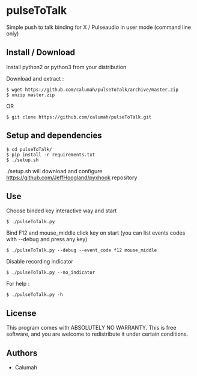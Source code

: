 # pulseToTalk

Simple push to talk binding for X / Pulseaudio in user mode (command line only)

## Install / Download

Install python2 or python3 from your distribution

Download and extract :
```
$ wget https://github.com/calumah/pulseToTalk/archive/master.zip
$ unzip master.zip
```

OR

```
$ git clone https://github.com/calumah/pulseToTalk.git
```

## Setup and dependencies

```
$ cd pulseToTalk/
$ pip install -r requirements.txt
$ ./setup.sh
```

./setup.sh will download and configure https://github.com/JeffHoogland/pyxhook repository

## Use

Choose binded key interactive way and start
```
$ ./pulseToTalk.py
```

Bind F12 and mouse_middle click key on start (you can list events codes with --debug and press any key)
```
$ ./pulseToTalk.py --debug --event_code f12 mouse_middle
```

Disable recording indicator
```
$ ./pulseToTalk.py --no_indicator
```

For help :
```
$ ./pulseToTalk.py -h
```

## License

This program comes with ABSOLUTELY NO WARRANTY. This is free software, and you are welcome to redistribute it under certain conditions.

## Authors

- Calumah
